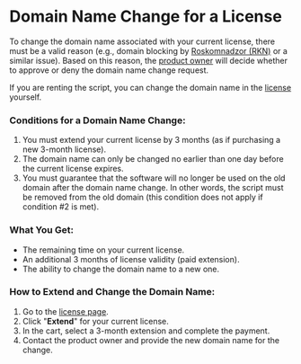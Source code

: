 # Domain Name Change for a License

To change the domain name associated with your current license, there must be a valid reason (e.g., domain blocking by [Roskomnadzor (RKN)](https://blocklist.rkn.gov.ru/) or a similar issue). Based on this reason, the [product owner](https://t.me/premiumexchanger) will decide whether to approve or deny the domain name change request.

If you are renting the script, you can change the domain name in the [license](https://premiumexchanger.com/ulicense/) yourself.

### Conditions for a Domain Name Change:

1. You must extend your current license by 3 months (as if purchasing a new 3-month license).
2. The domain name can only be changed no earlier than one day before the current license expires.
3. You must guarantee that the software will no longer be used on the old domain after the domain name change. In other words, the script must be removed from the old domain (this condition does not apply if condition #2 is met).

### What You Get:

- The remaining time on your current license.
- An additional 3 months of license validity (paid extension).
- The ability to change the domain name to a new one.

### How to Extend and Change the Domain Name:

1. Go to the [license page](https://premiumexchanger.com/ulicense/).
2. Click "**Extend**" for your current license.
3. In the cart, select a 3-month extension and complete the payment.
4. Contact the product owner and provide the new domain name for the change.